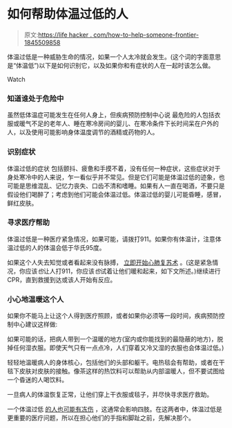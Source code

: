 # 如何帮助体温过低的人

> 原文:[https://life hacker . com/how-to-help-someone-frontier-1845509858](https://lifehacker.com/how-to-help-someone-with-hypothermia-1845509858)

体温过低是一种威胁生命的情况，如果一个人太冷就会发生。(这个词的字面意思是“体温低”)以下是如何识别它，以及如果你和有症状的人在一起时该怎么做。

Watch

### 知道谁处于危险中

虽然低体温症可能发生在任何人身上，但疾病预防控制中心说 最危险的人包括衣服或暖气不足的老年人、睡在寒冷房间的婴儿、在寒冷条件下长时间呆在户外的人，以及使用可能影响身体温度调节的酒精或药物的人。

### 识别症状

体温过低的症状 包括颤抖、疲惫和手摸不着，没有任何一种症状，这些症状对于身处寒冷中的人来说，乍一看似乎并不常见。但是它们可能是体温过低的迹象，也可能是思维混乱、记忆力丧失、口齿不清和嗜睡。如果有人一直在喝酒，不要只是假设他们喝醉了；考虑到他们可能会体温过低。体温过低的婴儿可能昏睡，感冒，鲜红皮肤。

### 寻求医疗帮助

体温过低是一种医疗紧急情况，如果可能，请拨打911。如果你有体温计，注意体温过低的人的体温会低于华氏95度。

如果这个人失去知觉或者看起来没有脉搏， [立即开始心肺复苏术](https://lifehacker.com/all-the-first-aid-stuff-thats-changed-since-you-first-l-1742121480) 。(这是紧急情况，你应该*也*让人打911，你应该*也*试着让他们暖和起来，如下文所述。)继续进行CPR，直到救援到达或该人开始有反应。

### 小心地温暖这个人

如果你不能马上让这个人得到医疗照顾，或者如果你必须等一段时间，疾病预防控制中心建议这样做:

如果可能的话，把病人带到一个温暖的地方(室内或你能找到的最隐蔽的地方)，脱掉任何湿衣服。即使天气只有一点点冷，人们穿着又冷又湿的衣服也会体温过低。)

轻轻地温暖病人的身体核心，包括他们的头部和躯干。电热毯会有帮助，或者在干毯下皮肤对皮肤的接触。像茶这样的热饮料可以帮助从内部温暖人，但不要试图给一个昏迷的人喝饮料。

一旦病人的体温恢复正常，让他们穿上干衣服或毯子，并尽快寻求医疗救助。

一个体温过低 [的人也可能有冻伤](https://lifehacker.com/how-to-stay-safe-in-extreme-cold-1832163446) ，这通常会影响四肢。在这两者中，体温过低是更重要的医疗问题，所以在担心他们的手指和脚趾之前，先解决那个。